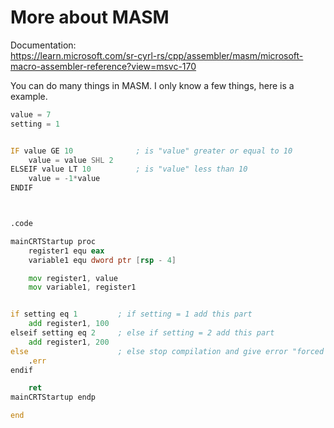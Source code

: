 # More about MASM
Documentation: <br>
https://learn.microsoft.com/sr-cyrl-rs/cpp/assembler/masm/microsoft-macro-assembler-reference?view=msvc-170


You can do many things in MASM. I only know a few things, here is a example. <br>

```asm
value = 7
setting = 1


IF value GE 10				; is "value" greater or equal to 10
	value = value SHL 2	
ELSEIF value LT 10			; is "value" less than 10
	value = -1*value
ENDIF



.code

mainCRTStartup proc
	register1 equ eax
	variable1 equ dword ptr [rsp - 4]

	mov register1, value
	mov variable1, register1


if setting eq 1			; if setting = 1 add this part
	add register1, 100
elseif setting eq 2		; else if setting = 2 add this part
	add register1, 200
else					; else stop compilation and give error "forced error"
	.err
endif

	ret
mainCRTStartup endp

end
```
